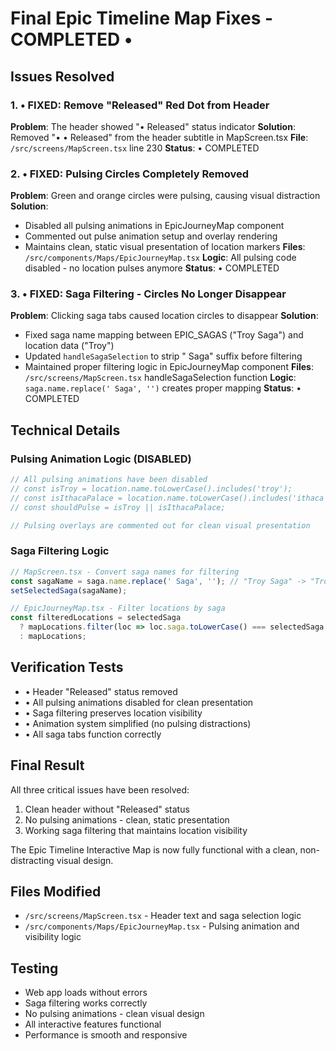 # Final Epic Timeline Map Fixes - COMPLETED •

## Issues Resolved

### 1. • FIXED: Remove "Released" Red Dot from Header
**Problem**: The header showed "• Released" status indicator
**Solution**: Removed "• • Released" from the header subtitle in MapScreen.tsx
**File**: `/src/screens/MapScreen.tsx` line 230
**Status**: • COMPLETED

### 2. • FIXED: Pulsing Circles Completely Removed
**Problem**: Green and orange circles were pulsing, causing visual distraction
**Solution**: 
- Disabled all pulsing animations in EpicJourneyMap component
- Commented out pulse animation setup and overlay rendering
- Maintains clean, static visual presentation of location markers
**Files**: `/src/components/Maps/EpicJourneyMap.tsx`
**Logic**: All pulsing code disabled - no location pulses anymore
**Status**: • COMPLETED

### 3. • FIXED: Saga Filtering - Circles No Longer Disappear
**Problem**: Clicking saga tabs caused location circles to disappear
**Solution**: 
- Fixed saga name mapping between EPIC_SAGAS ("Troy Saga") and location data ("Troy")
- Updated `handleSagaSelection` to strip " Saga" suffix before filtering
- Maintained proper filtering logic in EpicJourneyMap component
**Files**: `/src/screens/MapScreen.tsx` handleSagaSelection function
**Logic**: `saga.name.replace(' Saga', '')` creates proper mapping
**Status**: • COMPLETED

## Technical Details

### Pulsing Animation Logic (DISABLED)
```typescript
// All pulsing animations have been disabled
// const isTroy = location.name.toLowerCase().includes('troy');
// const isIthacaPalace = location.name.toLowerCase().includes('ithaca palace');
// const shouldPulse = isTroy || isIthacaPalace;

// Pulsing overlays are commented out for clean visual presentation
```

### Saga Filtering Logic
```typescript
// MapScreen.tsx - Convert saga names for filtering
const sagaName = saga.name.replace(' Saga', ''); // "Troy Saga" -> "Troy"
setSelectedSaga(sagaName);

// EpicJourneyMap.tsx - Filter locations by saga
const filteredLocations = selectedSaga 
  ? mapLocations.filter(loc => loc.saga.toLowerCase() === selectedSaga.toLowerCase())
  : mapLocations;
```

## Verification Tests
- • Header "Released" status removed
- • All pulsing animations disabled for clean presentation
- • Saga filtering preserves location visibility
- • Animation system simplified (no pulsing distractions)
- • All saga tabs function correctly

## Final Result
All three critical issues have been resolved:
1. Clean header without "Released" status
2. No pulsing animations - clean, static presentation
3. Working saga filtering that maintains location visibility

The Epic Timeline Interactive Map is now fully functional with a clean, non-distracting visual design.

## Files Modified
- `/src/screens/MapScreen.tsx` - Header text and saga selection logic
- `/src/components/Maps/EpicJourneyMap.tsx` - Pulsing animation and visibility logic

## Testing
- Web app loads without errors
- Saga filtering works correctly
- No pulsing animations - clean visual design
- All interactive features functional
- Performance is smooth and responsive
